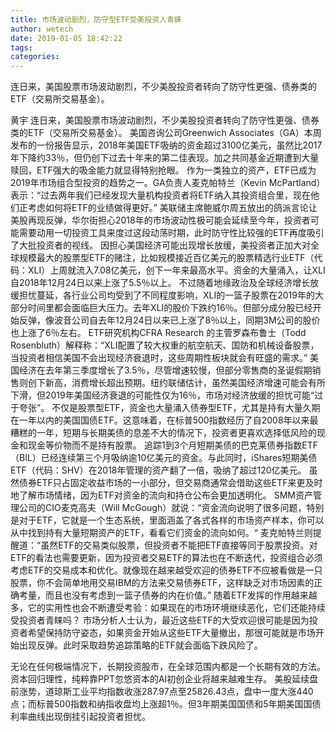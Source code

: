 ```yaml
---
title: 市场波动剧烈，防守型ETF受美投资人青睐
author: wetech
date: 2019-01-05 18:42:22
tags: 
categories: 
---
```

连日来，美国股票市场波动剧烈，不少美股投资者转向了防守性更强、债券类的ETF（交易所交易基金）。
<!-- more -->
黄宇
连日来，美国股票市场波动剧烈，不少美股投资者转向了防守性更强、债券类的ETF（交易所交易基金）。
美国咨询公司Greenwich Associates（GA）本周发布的一份报告显示，2018年美国ETF吸纳的资金超过3100亿美元，虽然比2017年下降约33％，但仍创下过去十年来的第二佳表现。加之共同基金近期遭到大量赎回，ETF强大的吸金能力就显得特别抢眼。
作为一类独立的资产，ETF已成为2019年市场组合型投资的趋势之一。GA负责人麦克帕特兰（Kevin McPartland）表示：“过去两年我们已经发现大量机构投资者将ETF纳入其投资组合里，现在他们正考虑如何将ETF的业绩做得更好。”
美联储主席鲍威尔周五放出的鸽派言论让美股再现反弹，华尔街担心2018年的市场波动性极可能会延续至今年，投资者可能需要动用一切投资工具来度过这段动荡时期，此时防守性比较强的ETF再度吸引了大批投资者的视线。
因担心美国经济可能出现增长放缓，美投资者正加大对全球规模最大的股票型ETF的赌注，比如规模接近百亿美元的股票精选行业ETF（代码：XLI）上周就流入7.08亿美元，创下一年来最高水平。资金的大量涌入，让XLI自2018年12月24日以来上涨了5.5％以上。
不过随着地缘政治及全球经济增长放缓担忧蔓延，各行业公司均受到了不同程度影响，XLI的一篮子股票在2019年的大部分时间里都会面临巨大压力。去年XLI的股价下跌约16％。但部分成分股已经开始反弹，像波音公司自去年12月24日以来已上涨了8％以上，同期3M公司的股价也上涨了6％左右。
ETF研究机构CFRA Research 的主管罗森布鲁士（Todd Rosenbluth）解释称：“XLI配置了较大权重的航空航天、国防和机械设备股票，当投资者相信美国不会出现经济衰退时，这些周期性板块就会有旺盛的需求。”
美国经济在去年第三季度增长了3.5％，尽管增速较慢，但部分零售商的圣诞假期销售则创下新高，消费增长超出预期。纽约联储估计，虽然美国经济增速可能会有所下滑，但2019年美国经济衰退的可能性仅为16％，市场对经济放缓的担忧可能“过于夸张”。
不仅是股票型ETF，资金也大量涌入债券型ETF，尤其是持有大量久期在一年以内的美国国债ETF。这意味着，在标普500指数经历了自2008年以来最糟糕的一年，短期与长期美债的息差不大的情况下，投资者更喜欢选择低风险的现金和现金等价物而不是持有股票。
追踪1到3个月短期美债的巴克莱债券指数ETF （BIL）已经连续第三个月吸纳逾10亿美元的资金。与此同时，iShares短期美债ETF（代码：SHV）在2018年管理的资产翻了一倍，吸纳了超过120亿美元。
虽然债券ETF只占固定收益市场的一小部分，但交易商通常会借助这些ETF来更及时地了解市场情绪，因为ETF对资金的流向和持仓公布会更加透明化。
SMM资产管理公司的CIO麦克高夫（Will McGough）就说：“资金流向说明了很多问题，特别是对于ETF，它就是一个生态系统，里面涵盖了各式各样的市场资产样本，你可以从中找到持有大量短期资产的ETF，看看它们资金的流向如何。“
麦克帕特兰则提醒道：“虽然ETF的交易类似股票，但投资者不能把ETF直接等同于股票投资。对ETF的看法也需要更新，因为投资者交易ETF的算法也在不断迭代，投资组合必须考虑ETF的交易成本和优化。就像现在越来越受欢迎的债券ETF不应被看做是一只股票，你不会简单地用交易IBM的方法来交易债券ETF，这样缺乏对市场因素的正确考量，而且也没有考虑到一篮子债券的内在价值。”
随着ETF发挥的作用越来越多，它的实用性也会不断遭受考验：如果现在的市场环境继续恶化，它们还能持续受投资者青睐吗？
市场分析人士认为，最近这些ETF的大受欢迎很可能是因为投资者希望保持防守姿态，如果资金开始从这些ETF大量撤出，那很可能就是市场开始出现反弹。此时采取趋势追踪策略的ETF就会面临下跌风险了。
 
 
无论在任何极端情况下，长期投资股市，在全球范围内都是一个长期有效的方法。
资本回归理性，纯粹靠PPT忽悠资本的AI初创企业将越来越难生存。
美股延续盘前涨势，道琼斯工业平均指数收涨287.97点至25826.43点，盘中一度大涨440点；而标普500指数和纳指收盘均上涨超1％。但3年期美国国债和5年期美国国债利率曲线出现倒挂引起投资者担忧。
